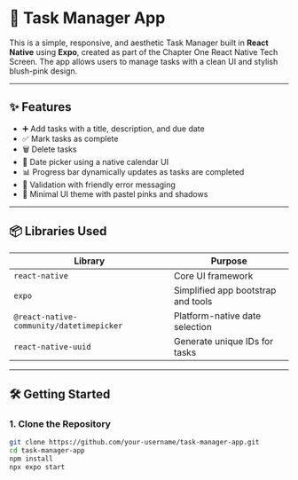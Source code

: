 # 💖 Task Manager App

This is a simple, responsive, and aesthetic Task Manager built in **React Native** using **Expo**, created as part of the Chapter One React Native Tech Screen. The app allows users to manage tasks with a clean UI and stylish blush-pink design.

---

## ✨ Features

- ➕ Add tasks with a title, description, and due date
- ✅ Mark tasks as complete
- 🗑️ Delete tasks
- 📅 Date picker using a native calendar UI
- 📊 Progress bar dynamically updates as tasks are completed
- 🩷 Validation with friendly error messaging
- 🌸 Minimal UI theme with pastel pinks and shadows

---

## 📦 Libraries Used

| Library                          | Purpose                              |
|----------------------------------|---------------------------------------|
| `react-native`                   | Core UI framework                     |
| `expo`                           | Simplified app bootstrap and tools   |
| `@react-native-community/datetimepicker` | Platform-native date selection     |
| `react-native-uuid`             | Generate unique IDs for tasks        |

---

## 🛠️ Getting Started

### 1. Clone the Repository

```bash
git clone https://github.com/your-username/task-manager-app.git
cd task-manager-app
npm install
npx expo start
